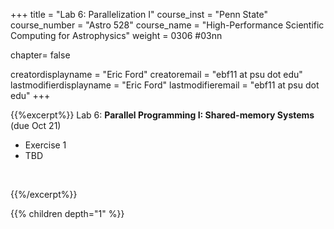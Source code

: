 +++
title = "Lab 6: Parallelization I"
course_inst = "Penn State"
course_number = "Astro 528"
course_name = "High-Performance Scientific Computing for Astrophysics"
weight = 0306  #03nn

chapter= false

creatordisplayname = "Eric Ford"
creatoremail = "ebf11 at psu dot edu"
lastmodifierdisplayname = "Eric Ford"
lastmodifieremail = "ebf11 at psu dot edu"
+++



{{%excerpt%}}
Lab 6: **Parallel Programming I: Shared-memory Systems** (due Oct 21)
- Exercise 1
- TBD
<br />

<!--

[Lab 5 Git Repository](https://github.com/PsuAstro528/lab5-start) (due March 3)

- [Exercise 2: Parallelization for Shared-memory Systems (e.g., Multi-core Workstations)](https://nbviewer.jupyter.org/github/PsuAstro528/lab5-start/blob/master/ex2.ipynb)
-->

{{%/excerpt%}}

{{% children depth="1" %}}
